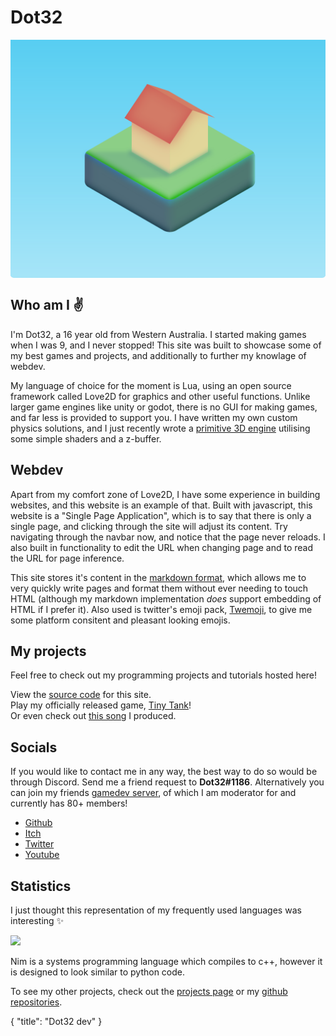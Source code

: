 # Dot32
<div style="background-image: linear-gradient(hsl(194, 85%, 65%), hsl(194, 85%, 81%));border-radius: 5px;"><img src="sunrise somewhere.svg" style="max-height: 30vh;"></div>

## Who am I ✌️ 
I'm Dot32, a 16 year old from Western Australia. I started making games when I was 9, and I never stopped!
This site was built to showcase some of my best games and projects, and additionally to further my knowlage of webdev.

My language of choice for the moment is Lua, using an open source framework called Love2D for graphics and other useful functions. Unlike larger game engines like unity or godot, there is no GUI for making games, and far less is provided to support you. I have written my own custom physics solutions, and I just recently wrote a [primitive 3D engine](https://github.com/Dot32IsCool/3D-in-love2D) utilising some simple shaders and a z-buffer.

## Webdev
Apart from my comfort zone of Love2D, I have some experience in building websites, and this website is an example of that. Built with javascript, this website is a "Single Page Application", which is to say that there is only a single page, and clicking through the site will adjust its content. Try navigating through the navbar now, and notice that the page never reloads. I also built in functionality to edit the URL when changing page and to read the URL for page inference.

This site stores it's content in the [markdown format](https://www.markdownguide.org/cheat-sheet/), which allows me to very quickly write pages and format them without ever needing to touch HTML (although my markdown implementation *does* support embedding of HTML if I prefer it). Also used is twitter's emoji pack, [Twemoji](https://twemoji.twitter.com/), to give me some platform consitent and pleasant looking emojis.

## My projects
Feel free to check out my programming projects and tutorials hosted here!

View the [source code](https://github.com/Dot32IsCool/dot32-website-v4) for this site. <br>
Play my officially released game, [Tiny Tank](https://dot32.itch.io/tiny-tank)! <br>
Or even check out [this song](https://soundcloud.com/dot32/journey-to-the-clouds) I produced. <br>

## Socials
If you would like to contact me in any way, the best way to do so would be through Discord. Send me a friend request to **Dot32#1186**. Alternatively you can join my friends [gamedev server](https://discord.gg/v99ryga), of which I am moderator for and currently has 80+ members!

<div class="socials">
	<ul>
		<li><a href="https://github.com/Dot32IsCool" target="blank"><span class="fab fa-github"></span> Github <span class="fas fa-external-link-alt"></span></a></li>
		<li><a href="https://dot32.itch.io/" target="blank"><span class="fab fa-itch-io"></span> Itch <span class="fas fa-external-link-alt"></span></a></li>
		<li><a href="https://twitter.com/Dot32IsCool" target="blank"><span class="fab fa-twitter"></span> Twitter <span class="fas fa-external-link-alt"></span></a></li>
		<li><a href="https://www.youtube.com/channel/UC1Sg1xOPgdLgnJPW0KHie8Q" target="blank"><span class="fab fa-youtube"></span> Youtube <span class="fas fa-external-link-alt"></span></a></li>
	</ul>
</div>

## Statistics
I just thought this representation of my frequently used languages was interesting ✨

<img src="https://github-readme-stats.vercel.app/api/top-langs/?username=Dot32IsCool&layout=compact&langs_count=6">

Nim is a systems programming language which compiles to c++, however it is designed to look similar to python code.

To see my other projects, check out the [projects page](/projects) or my [github repositories](https://github.com/Dot32IsCool).

<div id="json">
  {
    "title": "Dot32 dev"
  }
</div>